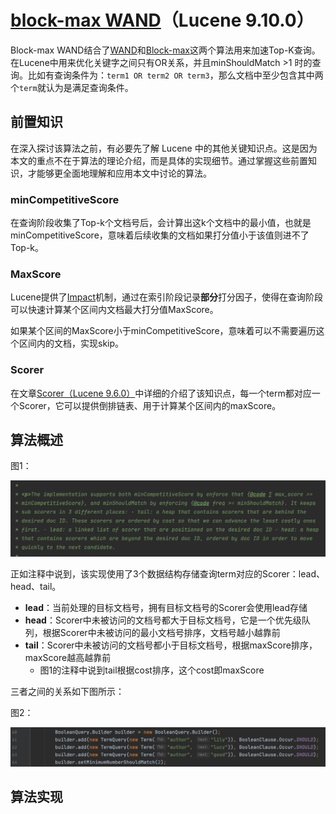 # [block-max WAND](https://www.amazingkoala.com.cn/Lucene/Search/)（Lucene 9.10.0）

Block-max WAND结合了[WAND](https://dl.acm.org/doi/10.1145/956863.956944)和[Block-max](http://engineering.nyu.edu/~suel/papers/bmw.pdf)这两个算法用来加速Top-K查询。在Lucene中用来优化关键字之间只有OR关系，并且minShouldMatch >1 时的查询。比如有查询条件为：`term1 OR term2 OR term3`，那么文档中至少包含其中两个`term`就认为是满足查询条件。

## 前置知识

在深入探讨该算法之前，有必要先了解 Lucene 中的其他关键知识点。这是因为本文的重点不在于算法的理论介绍，而是具体的实现细节。通过掌握这些前置知识，才能够更全面地理解和应用本文中讨论的算法。

### minCompetitiveScore

在查询阶段收集了Top-k个文档号后，会计算出这k个文档中的最小值，也就是minCompetitiveScore，意味着后续收集的文档如果打分值小于该值则进不了Top-k。

### MaxScore

Lucene提供了[Impact](https://amazingkoala.com.cn/Lucene/Search/2020/0904/%E7%B4%A2%E5%BC%95%E6%96%87%E4%BB%B6%E7%9A%84%E8%AF%BB%E5%8F%96%EF%BC%88%E5%8D%81%E4%BA%8C%EF%BC%89%E4%B9%8Bdoc&&pos&&pay/#impact)机制，通过在索引阶段记录**部分**打分因子，使得在查询阶段可以快速计算某个区间内文档最大打分值MaxScore。

如果某个区间的MaxScore小于minCompetitiveScore，意味着可以不需要遍历这个区间内的文档，实现skip。


### Scorer

在文章[Scorer（Lucene 9.6.0）](https://amazingkoala.com.cn/Lucene/Search/2023/0814/Scorer/)中详细的介绍了该知识点，每一个term都对应一个Scorer，它可以提供倒排链表、用于计算某个区间内的maxScore。


## 算法概述

图1：

<img src="block-max-WAND-image/1.png">

正如注释中说到，该实现使用了3个数据结构存储查询term对应的Scorer：lead、head、tail。

- **lead**：当前处理的目标文档号，拥有目标文档号的Scorer会使用lead存储
- **head**：Scorer中未被访问的文档号都大于目标文档号，它是一个优先级队列，根据Scorer中未被访问的最小文档号排序，文档号越小越靠前
- **tail**：Scorer中未被访问的文档号都小于目标文档号，根据maxScore排序，maxScore越高越靠前
  - 图1的注释中说到tail根据cost排序，这个cost即maxScore


三者之间的关系如下图所示：

图2：

<img src="block-max-WAND-image/2.png">

## 算法实现
